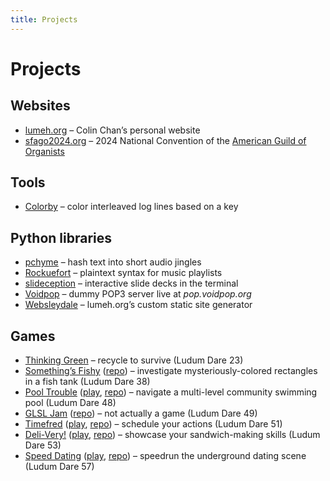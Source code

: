 ```yaml
---
title: Projects
---
```


<h1 class=hidden>Projects</h1>

## Websites

* [lumeh.org](lumeh.org) – Colin Chan’s personal website
* [sfago2024.org](sfago2024.org) – 2024 National Convention of the <a href=https://www.agohq.org/ rel=external target=_blank>American Guild of Organists</a>

## Tools

* [Colorby](colorby) – color interleaved log lines based on a key

## Python libraries

* [pchyme](pchyme) – hash text into short audio jingles
* [Rockuefort](rockuefort) – plaintext syntax for music playlists
* [slideception](slideception) – interactive slide decks in the terminal
* [Voidpop](voidpop) – dummy POP3 server live at *pop.voidpop.org*
* [Websleydale](websleydale) – lumeh.org’s custom static site generator

## Games

* [Thinking Green](thinking-green) – recycle to survive (Ludum Dare 23)
* <a href=https://ldjam.com/events/ludum-dare/38/somethings-fishy rel=external target=_blank>Something’s Fishy</a>
  (<a href=https://github.com/kalgynirae/somethings-fishy rel=external target=_blank>repo</a>)
  – investigate mysteriously-colored rectangles in a fish tank (Ludum Dare 38)
* <a href=https://ldjam.com/events/ludum-dare/48/pool-trouble rel=external target=_blank>Pool Trouble</a>
  (<a href=https://www.lumeh.org/games/pool-trouble target=_blank>play</a>, <a href=https://github.com/kalgynirae/pool-trouble rel=external target=_blank>repo</a>)
  – navigate a multi-level community swimming pool (Ludum Dare 48)
* <a href=https://ldjam.com/events/ludum-dare/49/glsl-jam rel=external target=_blank>GLSL Jam</a>
  (<a href=https://github.com/kalgynirae/glsl-jam rel=external target=_blank>repo</a>)
  – not actually a game (Ludum Dare 49)
* <a href=https://ldjam.com/events/ludum-dare/51/timefred rel=external target=_blank>Timefred</a>
  (<a href=https://www.lumeh.org/games/timefred target=_blank>play</a>, <a href=https://github.com/kalgynirae/timeline rel=external target=_blank>repo</a>)
  – schedule your actions (Ludum Dare 51)
* <a href=https://ldjam.com/events/ludum-dare/53/deli-very rel=external target=_blank>Deli-Very!</a>
  (<a href=https://www.lumeh.org/games/deli-very target=_blank>play</a>, <a href=https://github.com/kalgynirae/ld53 rel=external target=_blank>repo</a>)
  – showcase your sandwich-making skills (Ludum Dare 53)
* <a href=https://ldjam.com/events/ludum-dare/57/speed-dating rel=external target=_blank>Speed Dating</a>
  (<a href=https://www.lumeh.org/games/speed-dating target=_blank>play</a>, <a href=https://github.com/kalgynirae/ld57 rel=external target=_blank>repo</a>)
  – speedrun the underground dating scene (Ludum Dare 57)
